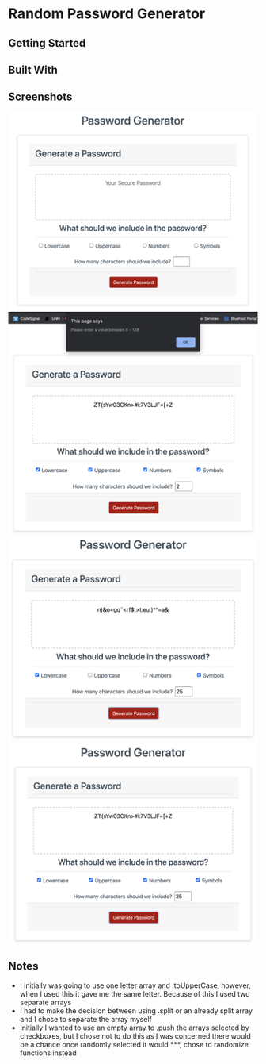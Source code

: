 # Random Password Generator

## Getting Started

## Built With

## Screenshots

![screenshot1](./assets/screenshot1.png)
![notworking](assets/screenshot_notworking.png)
![checkedworking](assets/checkedworking.png)
![allworking](assets/allworking.png)

## Notes

- I initially was going to use one letter array and .toUpperCase, however, when I used this it gave me the same letter. Because of this I used two separate arrays
- I had to make the decision between using .split or an already split array and I chose to separate the array myself
- Initially I wanted to use an empty array to .push the arrays selected by checkboxes, but I chose not to do this as I was concerned there would be a chance once randomly selected it would \*\*\*, chose to randomize functions instead
